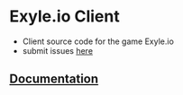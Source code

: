 # Exyle.io Client

- Client source code for the game Exyle.io
- submit issues [here](https://github.com/exyleio/exyleio/issues)

## [Documentation](https://exyleio-docs.web.app/docs/projects/game)

